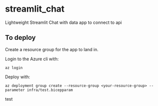# streamlit_chat

Lightweight Streamlit Chat with data app to connect to api

## To deploy

Create a resource group for the app to land in.

Login to the Azure cli with:

```console
az login
```

Deploy with:

```console
az deployment group create --resource-group <your-resource-group> --parameter infra/test.bicepparam 
```

test